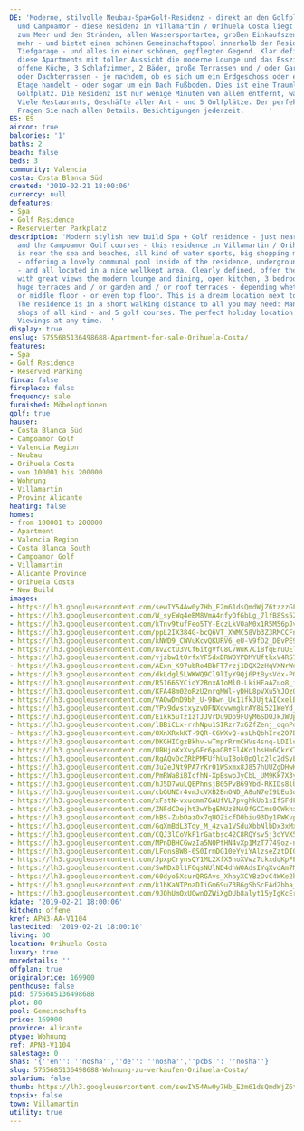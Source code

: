 ```yaml
---
DE: 'Moderne, stilvolle Neubau-Spa+Golf-Residenz - direkt an den Golfplätzen von Vilamartin
  und Campoamor - diese Residenz in Villamartin / Orihuela Costa liegt ebenfalls nahe
  zum Meer und den Stränden, allen Wassersportarten, großen Einkaufszentren und vielem
  mehr - und bietet einen schönen Gemeinschaftspool innerhalb der Residenz, inklusive
  Tiefgarage - und alles in einer schönen, gepflegten Gegend. Klar definiert, bieten
  diese Apartments mit toller Aussicht die moderne Lounge und das Esszimmer, eine
  offene Küche, 3 Schlafzimmer, 2 Bäder, große Terrassen und / oder Garten- und /
  oder Dachterrassen - je nachdem, ob es sich um ein Erdgeschoss oder eine mittlere
  Etage handelt - oder sogar um ein Dach Fußboden. Dies ist eine Traumlage neben dem
  Golfplatz. Die Residenz ist nur wenige Minuten von allem entfernt, was Sie benötigen:
  Viele Restaurants, Geschäfte aller Art - und 5 Golfplätze. Der perfekte Urlaubsort.
  Fragen Sie nach allen Details. Besichtigungen jederzeit.      '
ES: ES
aircon: true
balconies: '1'
baths: 2
beach: false
beds: 3
community: Valencia
costa: Costa Blanca Süd
created: '2019-02-21 18:00:06'
currency: null
defeatures:
- Spa
- Golf Residence
- Reservierter Parkplatz
description: 'Modern stylish new build Spa + Golf residence - just near the Villamartin
  and the Campoamor Golf courses - this residence in Villamartin / Orihuela Costa
  is near the sea and beaches, all kind of water sports, big shopping malls and more
  - offering a lovely communal pool inside of the residence, underground parking included
  - and all located in a nice wellkept area. Clearly defined, offer these apartments
  with great views the modern lounge and dining, open kitchen, 3 bedrooms, 2 bathrooms,
  huge terraces and / or garden and / or roof terraces - depending whether it ́s groundfloor
  or middle floor - or even top floor. This is a dream location next to the golf.
  The residence is in a short walking distance to all you may need: Many restaurants,
  shops of all kind - and 5 golf courses. The perfect holiday location. Come and see.
  Viewings at any time.  '
display: true
enslug: 5755685136498688-Apartment-for-sale-Orihuela-Costa/
features:
- Spa
- Golf Residence
- Reserved Parking
finca: false
fireplace: false
frequency: sale
furnished: Möbeloptionen
golf: true
hauser:
- Costa Blanca Süd
- Campoamor Golf
- Valencia Region
- Neubau
- Orihuela Costa
- von 100001 bis 200000
- Wohnung
- Villamartin
- Provinz Alicante
heating: false
homes:
- from 100001 to 200000
- Apartment
- Valencia Region
- Costa Blanca South
- Campoamor Golf
- Villamartin
- Alicante Province
- Orihuela Costa
- New Build
images:
- https://lh3.googleusercontent.com/sewIY54Aw0y7Hb_E2m61dsQmdWjZ6tzzzGFkXGyIJiYlCJmKLzma5L3NoHFHInYjCH2mwIoO1He2AoCFWt1bfA=w640-rj-e30-l100
- https://lh3.googleusercontent.com/W_syEWq4eBM8VmA4nfyOfGbLg_7lfB8Ss5ZZAlv2lFWTpF8p3OErZ9TI1ZZ_eBEsR8vbLshoWIvdgVwuS4za=w640-rj-e30-l100
- https://lh3.googleusercontent.com/kTnv9tufFeo5TY-EczLkVOaM0x1R5M56pJv0vYcEsvRWIOrKKMp6iqQdIXJ0ykPwk5XHc2NeNdc2nGrl7Ggx6Q=w640-rj-e30-l100
- https://lh3.googleusercontent.com/ppL2IX384G-bcQ6VT_XWMC58Vb3Z3RMCCFn3_HVoE2qqCETgBqi6KMyrvnpde0ooMmThGlzBYmhwNFJg1hmj=w640-rj-e30-l100
- https://lh3.googleusercontent.com/kNWD9_CWVuKcvQKURV6_eU-V9fD2_DBvPE9_8GOaVL_3aqIoBmhCOvxMCWvNoWI0T0RKM83tTnQWzuRywkro=w640-rj-e30-l100
- https://lh3.googleusercontent.com/8vZctU3VCf6itgVfC8C7WuK7Ci8fqEruUElGL-bMcL4BCuJIX95_HvSWbgE8an7xij0l9Khw_TH_OwlSBGM=w640-rj-e30-l100
- https://lh3.googleusercontent.com/vjzbw1tOrfxYF5dxDRWOYPDMYUftkxV4RS79AEQ1rfOLeycfHG3eM5iNJlKCaBIVqxhXPQrGPiTu_Cx1SdrH=w640-rj-e30-l100
- https://lh3.googleusercontent.com/AExn_K97ubRo4BbFT7rzj1DQX2zHqVXNrWdotKEjxEWwafYslqo3Bq3BuBUJHeHI3gZ5MlS4c-l3-x74nWOi=w640-rj-e30-l100
- https://lh3.googleusercontent.com/dkLdgl5LWKWQ9Cl9lIyY9Qj6PtBysVdx-PQcCBbh6lS1qukpOG_JEThCqAOM53l2hJB0QdBAsYOM36GZcIkokg=w640-rj-e30-l100
- https://lh3.googleusercontent.com/R5166SYCiqY2BnxA1oMl0-LkiHEaAZuo8_i1ClgNBVXr7EPBhpMoQ0alLWsHD5vutCSUBuA_l9trimIrF0Ur=w640-rj-e30-l100
- https://lh3.googleusercontent.com/KFA48m02oRzU2nrgMWl-yDHL8pVXu5YJOzQqxODLg2qpi810hMTvGfFigNiWOQo8sy1X4iSajujArc2sC5bD=w640-rj-e30-l100
- https://lh3.googleusercontent.com/VAOwDnD9bh_U-9Bwn_Ux11fkJUjtAICxelBoPshtpz4oqeRY4YKwiosW_8UqQil69NWcvVNs_uIslqIeArV1=w640-rj-e30-l100
- https://lh3.googleusercontent.com/YPx9dvstxyzv0FNXqvwmgkrAY8i521WeYd_7oVw4ZeGlRQ6TJDXywQRH5WATttm7QiZc0SC8k5OTskaUXiE=w640-rj-e30-l100
- https://lh3.googleusercontent.com/Eikk5uTz1zTJJVrDu9Do9FUyM6SDOJkJWUprAGqjk1-BSW5coZC6aOzIVucQYBpJB-v4d3YcX7WxRobAMkFWeg=w640-rj-e30-l100
- https://lh3.googleusercontent.com/lBBiCLx-rrhNpu1SIRzr7x6ZfZenj_oqnPdk79q4yk2XQY71ikmjIWyf0Hc22Gvas4YKSTBjJC0VEialNy3y=w640-rj-e30-l100
- https://lh3.googleusercontent.com/OXnXRxkKT-9QR-C6WXvQ-asLhQbhIre2O7BSrqfZ-Eb_QYW_5Q9zxAyNuKR-O4UNok3ZRtgaSeEbWRLqlcM=w640-rj-e30-l100
- https://lh3.googleusercontent.com/DKGHICgzBkhv-wTmprRrmCHVs4snq-LDIluYaxTogLkLdpxMwW8owcIgtJpdPDl3LEzlEnY_VcQzq1yLptQ=w640-rj-e30-l100
- https://lh3.googleusercontent.com/UBHjoXxXvyGFr6paGBtEl4Ko1hsHn6QkrXTi1WsBzTOAprNryksm8PyAiDFHdeEZhTLDnwSO38-pZD3PH2w=w640-rj-e30-l100
- https://lh3.googleusercontent.com/RgAQvDcZRbPMFUfhUuI8ok0pQlc2lc2dSyEAfj6us7geAvPw6jw2mPDH36jl7BnDWOe5uspax1sJXqxKpC1A2Q=w640-rj-e30-l100
- https://lh3.googleusercontent.com/3u2eJNt9PA7rKr01WSxmx8J857hUUZgDHwK5-s0D8uF1plaMIgqvCfnzPQkiZC09QDi9UslCKRVRZpiWSg=w640-rj-e30-l100
- https://lh3.googleusercontent.com/PmRWa8iBIcfhN-XpBswpJyCbL_UM9Kk7X3yhFUgoLlHReM4BZSCwex7FnvS9mnM6DqC3pY4bxIuLqJtEarc=w640-rj-e30-l100
- https://lh3.googleusercontent.com/hJ5D7wuLQEPhnsjB05PvB69Ybd-RKIDs8lU6mXt2FlPQuvABIeeT9POEHo62vgy19Whxz4Wo_zBa3XIpP5zb=w640-rj-e30-l100
- https://lh3.googleusercontent.com/cbGUNCr4vmJcVXB2BnOND_A8uN7eI9bEu3qJcaLVQeXwOFfo-o5TyN1CSMqIMuifLoAJHA4NglOJfvjiXCo=w640-rj-e30-l100
- https://lh3.googleusercontent.com/xFstN-vxucmm76AUfVL7pvghkUo1sIfSFdFKXKGCiNpDpXO6Qpi7zUWvrcOf4noaVaeaUz39VAyaffgQSkDUrg=w640-rj-e30-l100
- https://lh3.googleusercontent.com/ZNFdCDejht3wYbgEMUz8NA0fGCCms0CWkhxwIGoSqIJXabzvNE13Hvaj8EORxfpNe8C_Gq1HpqzjkpNBPGM=w640-rj-e30-l100
- https://lh3.googleusercontent.com/hBS-ZubOazOx7qUOZicfD0biu93Dy1PWKvp_UshPvzM01hPULhE5X0mW1KFGSq06KGQoUqXawf5Y_HyvqmnZSg=w640-rj-e30-l100
- https://lh3.googleusercontent.com/GqXmBdL3Tdy_M_4zva1VSduXbbNlbDx3xMxJFju4G2fRoNwfcFcVd_Bs7ouzbEcKD6eKPE8GavHwYeszP_6X=w640-rj-e30-l100
- https://lh3.googleusercontent.com/CQJ3lCoVkF1rGatbsc42C8RQYsv5j3oYVX5zNcdm7uMoHtXXA5XLVmfF7emAxREDLBqctQwnmVzebkKwSVd2=w640-rj-e30-l100
- https://lh3.googleusercontent.com/MPnDBHCGwzIa5NOPtHN4vXp1MzT7749oz-n3eRYPMnrxf6puFcp8y0o8FpbYxRJN_Ic_W8RiKkMk8cnxmLFZ=w640-rj-e30-l100
- https://lh3.googleusercontent.com/LFonsBWB-0S0IrmDG10eYyiYAlzseZztDI0TBPXNi2TriXCTQYe101MWzFHliufgn4wWX-4bVKJve8e_T8KTWA=w640-rj-e30-l100
- https://lh3.googleusercontent.com/JpxpCrynsQY1ML2XfX5noXVwz7ckxdqKpFEGQflUbEirqPAC19tXrtTCfamiZ3tLghQcPUXuy7PX5Pi_V5U=w640-rj-e30-l100
- https://lh3.googleusercontent.com/SwNDx0l1FOqsNUlND4dnWOAdsIYqXvdAm7MriFpXFx0evmL0ddF9jl4rZ_X50EtE7xL4lSqIOoEyJRR3avMseg=w640-rj-e30-l100
- https://lh3.googleusercontent.com/60dyo5XsurQRGAvs_XhayXCYBzOvC4WKe2hPPgYDboqstuxkKy_WJ0rUZpl3oz_hpsRXEekTsnnDKUkyJ6I9Mw=w640-rj-e30-l100
- https://lh3.googleusercontent.com/k1hKaNTPnaDIiGm69uZ3B6gSbScEAd2bba_1qUCByfnAW7isy619PAItlBzfahsBYPUEqkIKmYJ9u0cecIIIjQ=w640-rj-e30-l100
- https://lh3.googleusercontent.com/9JOhUmQxUQwnQZWiXgDUb8alyt15yIgKcErji6VdRCMUoZ2u-G3jVBnEer9POhtqXx-jCktvviCS26-p-yhjMg=w640-rj-e30-l100
kdate: '2019-02-21 18:00:06'
kitchen: offene
kref: APN3-AA-V1104
lastedited: '2019-02-21 18:00:10'
living: 80
location: Orihuela Costa
luxury: true
moredetails: ''
offplan: true
originalprice: 169900
penthouse: false
pid: 5755685136498688
plot: 80
pool: Gemeinschafts
price: 169900
province: Alicante
ptype: Wohnung
ref: APN3-V1104
salestage: 0
shas: '{''en'': ''nosha'',''de'': ''nosha'',''pcbs'': ''nosha''}'
slug: 5755685136498688-Wohnung-zu-verkaufen-Orihuela-Costa/
solarium: false
thumb: https://lh3.googleusercontent.com/sewIY54Aw0y7Hb_E2m61dsQmdWjZ6tzzzGFkXGyIJiYlCJmKLzma5L3NoHFHInYjCH2mwIoO1He2AoCFWt1bfA=w400-h240-n-rj-e30-l100
topsix: false
town: Villamartin
utility: true
---
```

